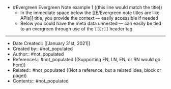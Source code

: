 - #Evergreen Evergreen Note example 1 ((this line would match the title))
    - In the immediate space below the [[E/Evergreen note titles are like APIs]] title, you provide the context — easily accessible if needed
    - Below you could have the meta data unnested — can easily be tied to an evergreen through use of the `[[E:]]` header tag
- ---
- Date Created:: [[January 31st, 2021]]
- Created by:: #not_populated
- Author:: #not_populated
- References:: #not_populated ((Supporting FN, LN, EN, or RN would go here))
- Related:: #not_populated ((Not a reference, but a related idea, block or page))
- Contents:: #not_populated
